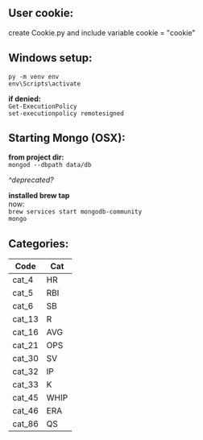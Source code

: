 ## User cookie:
create Cookie.py and include variable cookie = "cookie"

## Windows setup:
`py -m venv env`  
`env\Scripts\activate`  

**if denied:**  
`Get-ExecutionPolicy`  
`set-executionpolicy remotesigned`  

## Starting Mongo (OSX):
**from project dir:**  
`mongod --dbpath data/db`  

*^deprecated?*  

**installed brew tap**  
now:  
`brew services start mongodb-community`  
`mongo`  

## Categories:
| Code  | Cat |
| ------------- | ------------- |
| cat_4 | HR |
| cat_5 | RBI |
| cat_6 | SB |
| cat_13 | R |
| cat_16 | AVG |
| cat_21 | OPS |
| cat_30 | SV |
| cat_32 | IP |
| cat_33 | K |
| cat_45 | WHIP |
| cat_46 | ERA |
| cat_86 | QS |